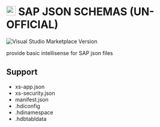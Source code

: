 # <img height="25px" src="https://res.cloudinary.com/digf90pwi/image/upload/v1609307020/json-file_ktyrrz.png"> SAP JSON SCHEMAS (UN-OFFICIAL)

![Visual Studio Marketplace Version](https://img.shields.io/visual-studio-marketplace/v/TheoSun.sap-json-schemas?label=vscode%20marketplace)

provide basic intellisense for SAP json files

## Support

* xs-app.json
* xs-security.json
* manifest.json
* .hdiconfig
* .hdinamespace
* .hdbtabldata